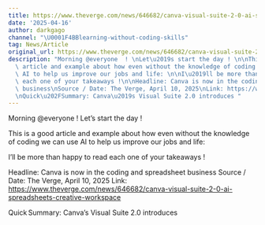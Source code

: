 ```yaml
---
title: https://www.theverge.com/news/646682/canva-visual-suite-2-0-ai-spreadsheets-creative-workspace
date: '2025-04-16'
author: darkgago
channel: "\U0001F4BBlearning-without-coding-skills"
tag: News/Article
original_url: https://www.theverge.com/news/646682/canva-visual-suite-2-0-ai-spreadsheets-creative-workspace
description: "Morning @everyone  ! \nLet\u2019s start the day ! \n\nThis is a good\
  \ article and example about how even without the knowledge of coding we can use\
  \ AI to help us improve our jobs and life: \n\nI\u2019ll be more than happy to read\
  \ each one of your takeaways !\n\nHeadline: Canva is now in the coding and spreadsheet\
  \ business\nSource / Date: The Verge, April 10, 2025\nLink: https://www.theverge.com/news/646682/canva-visual-suite-2-0-ai-spreadsheets-creative-workspace\n\
  \nQuick\u202FSummary: Canva\u2019s Visual Suite 2.0 introduces "
---
```


Morning @everyone  ! 
Let’s start the day ! 

This is a good article and example about how even without the knowledge of coding we can use AI to help us improve our jobs and life: 

I’ll be more than happy to read each one of your takeaways !

Headline: Canva is now in the coding and spreadsheet business
Source / Date: The Verge, April 10, 2025
Link: https://www.theverge.com/news/646682/canva-visual-suite-2-0-ai-spreadsheets-creative-workspace

Quick Summary: Canva’s Visual Suite 2.0 introduces 